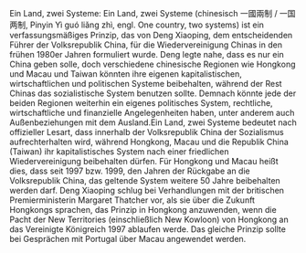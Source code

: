 Ein Land, zwei Systeme: Ein Land, zwei Systeme (chinesisch 一國兩制 / 一国两制, Pinyin Yì guó liǎng zhì, engl. One country, two systems) ist ein verfassungsmäßiges Prinzip, das von Deng Xiaoping, dem entscheidenden Führer der Volksrepublik China, für die Wiedervereinigung Chinas in den frühen 1980er Jahren formuliert wurde. Deng legte nahe, dass es nur ein China geben solle, doch verschiedene chinesische Regionen wie Hongkong und Macau und Taiwan könnten ihre eigenen kapitalistischen, wirtschaftlichen und politischen Systeme beibehalten, während der Rest Chinas das sozialistische System benutzen sollte. Demnach könnte jede der beiden Regionen weiterhin ein eigenes politisches System, rechtliche, wirtschaftliche und finanzielle Angelegenheiten haben, unter anderem auch Außenbeziehungen mit dem Ausland.Ein Land, zwei Systeme bedeutet nach offizieller Lesart, dass innerhalb der Volksrepublik China der Sozialismus aufrechterhalten wird, während Hongkong, Macau und die Republik China (Taiwan) ihr kapitalistisches System nach einer friedlichen Wiedervereinigung beibehalten dürfen. Für Hongkong und Macau heißt dies, dass seit 1997 bzw. 1999, den Jahren der Rückgabe an die Volksrepublik China, das geltende System weitere 50 Jahre beibehalten werden darf. Deng Xiaoping schlug bei Verhandlungen mit der britischen Premierministerin Margaret Thatcher vor, als sie über die Zukunft Hongkongs sprachen, das Prinzip in Hongkong anzuwenden, wenn die Pacht der New Territories (einschließlich New Kowloon) von Hongkong an das Vereinigte Königreich 1997 ablaufen werde. Das gleiche Prinzip sollte bei Gesprächen mit Portugal über Macau angewendet werden.

